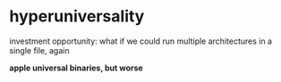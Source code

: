 # hyperuniversality

investment opportunity: what if we could run multiple architectures in a single file, again

**apple universal binaries, but worse**
